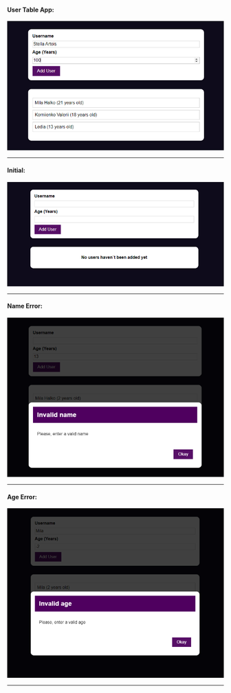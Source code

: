 #### User Table App:
![users-table-app valid](/users-table-app/public/images/ValidUsers.png)

----------------------------------------------------------------------------------

#### Initial:
![users-table-app initial](/users-table-app/public/images/Initial.png)

----------------------------------------------------------------------------------

#### Name Error:
![users-table-app name error](/users-table-app/public/images/ErrorName.png)

----------------------------------------------------------------------------------

#### Age Error: 
![users-table-app age error](/users-table-app/public/images/ErrorAge.png)

----------------------------------------------------------------------------------
